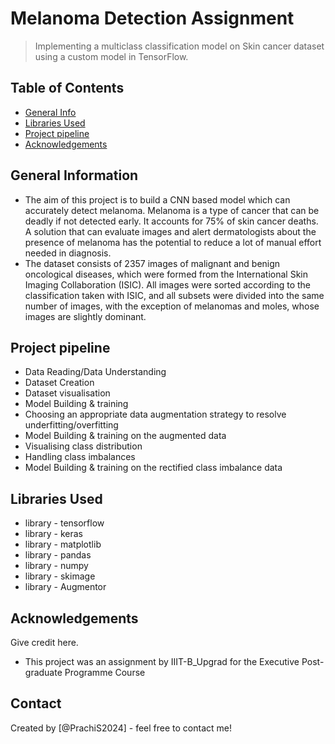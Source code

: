 # Melanoma Detection Assignment
> Implementing a multiclass classification model on Skin cancer dataset using a custom model in TensorFlow.


## Table of Contents
* [General Info](#general-information)
* [Libraries Used](#libraries-used)
* [Project pipeline](#project-pipeline)
* [Acknowledgements](#acknowledgements)

<!-- You can include any other section that is pertinent to your problem -->

## General Information
- The aim of this project is to build a CNN based model which can accurately detect melanoma. Melanoma is a type of cancer that can be deadly if not detected early. It accounts for 75% of skin cancer deaths. A solution that can evaluate images and alert dermatologists about the presence of melanoma has the potential to reduce a lot of manual effort needed in diagnosis.
- The dataset consists of 2357 images of malignant and benign oncological diseases, which were formed from the International Skin Imaging Collaboration (ISIC). All images were sorted according to the classification taken with ISIC, and all subsets were divided into the same number of images, with the exception of melanomas and moles, whose images are slightly dominant.

<!-- You don't have to answer all the questions - just the ones relevant to your project. -->

## Project pipeline
- Data Reading/Data Understanding
- Dataset Creation
- Dataset visualisation
- Model Building & training
- Choosing an appropriate data augmentation strategy to resolve underfitting/overfitting
- Model Building & training on the augmented data
- Visualising class distribution
- Handling class imbalances
- Model Building & training on the rectified class imbalance data

<!-- You don't have to answer all the questions - just the ones relevant to your project. -->


## Libraries Used
- library - tensorflow
- library - keras
- library - matplotlib
- library - pandas
- library - numpy
- library - skimage
- library - Augmentor

<!-- As the libraries versions keep on changing, it is recommended to mention the version of library used in this project -->

## Acknowledgements
Give credit here.
- This project was an assignment by IIIT-B_Upgrad for the Executive Post-graduate Programme Course


## Contact
Created by [@PrachiS2024] - feel free to contact me!


<!-- Optional -->
<!-- ## License -->
<!-- This project is open source and available under the [... License](). -->

<!-- You don't have to include all sections - just the one's relevant to your project -->